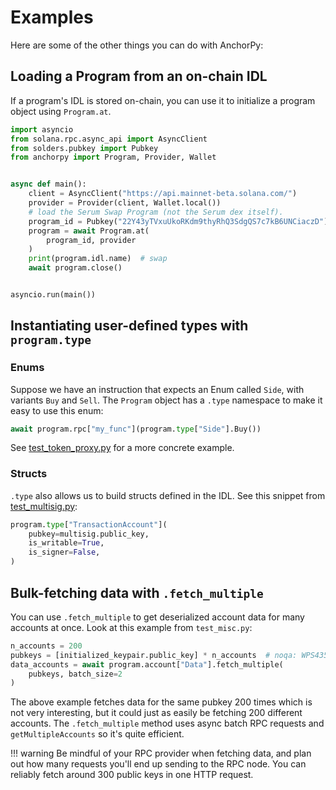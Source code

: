 # Examples

Here are some of the other things you can do with AnchorPy:

## Loading a Program from an on-chain IDL

If a program's IDL is stored on-chain, you can use it
to initialize a program object using `Program.at`.

````python
import asyncio
from solana.rpc.async_api import AsyncClient
from solders.pubkey import Pubkey
from anchorpy import Program, Provider, Wallet


async def main():
    client = AsyncClient("https://api.mainnet-beta.solana.com/")
    provider = Provider(client, Wallet.local())
    # load the Serum Swap Program (not the Serum dex itself).
    program_id = Pubkey("22Y43yTVxuUkoRKdm9thyRhQ3SdgQS7c7kB6UNCiaczD")
    program = await Program.at(
        program_id, provider
    )
    print(program.idl.name)  # swap
    await program.close()


asyncio.run(main())


````

## Instantiating user-defined types with `program.type`

### Enums

Suppose we have an instruction that expects an Enum called `Side`,
with variants `Buy` and `Sell`. The `Program` object has a `.type`
namespace to make it easy to use this enum:

````python
await program.rpc["my_func"](program.type["Side"].Buy())

````
See [test_token_proxy.py](https://github.com/kevinheavey/anchorpy/blob/main/tests/test_token_proxy.py)
for a more concrete example.

### Structs

`.type` also allows us to build structs defined in the IDL.
See this snippet from [test_multisig.py](https://github.com/kevinheavey/anchorpy/blob/main/tests/test_multisig.py):

````python
program.type["TransactionAccount"](
    pubkey=multisig.public_key,
    is_writable=True,
    is_signer=False,
)

````

## Bulk-fetching data with `.fetch_multiple`

You can use `.fetch_multiple` to get deserialized account data
for many accounts at once. Look at this example from `test_misc.py`:

````python
n_accounts = 200
pubkeys = [initialized_keypair.public_key] * n_accounts  # noqa: WPS435
data_accounts = await program.account["Data"].fetch_multiple(
    pubkeys, batch_size=2
)

````

The above example fetches data for the same pubkey 200 times which is
not very interesting, but it could just as easily be fetching 200
different accounts. The `.fetch_multiple` method uses async batch RPC requests
and `getMultipleAccounts` so it's quite efficient.

!!! warning
    Be mindful of your RPC provider when fetching data, and plan out how
    many requests you'll end up sending to the RPC node. You can reliably
    fetch around 300 public keys in one HTTP request.